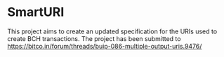 # SmartURI
This project aims to create an updated specification for the URIs used to create BCH transactions.
The project has been submitted to https://bitco.in/forum/threads/buip-086-multiple-output-uris.9476/
